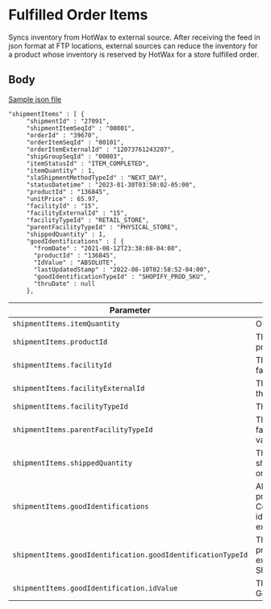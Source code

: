 # Fulfilled Order Items

Syncs inventory from HotWax to external source. After receiving the feed in json format at FTP locations, external sources can reduce the inventory for a product whose inventory is reserved by HotWax for a store fulfilled order. 

## Body 
[Sample json file](https://github.com/Dhiraj1405/oms-documentation/blob/Cosmetic-changes/Fulfillment/Samples/Fulfilled%20order%20items%20feed%20sample.json#L767)

```
"shipmentItems" : [ {
     "shipmentId" : "27091",
     "shipmentItemSeqId" : "00001",
     "orderId" : "39670",
     "orderItemSeqId" : "00101",
     "orderItemExternalId" : "12073761243207",
     "shipGroupSeqId" : "00003",
     "itemStatusId" : "ITEM_COMPLETED",
     "itemQuantity" : 1,
     "slaShipmentMethodTypeId" : "NEXT_DAY",
     "statusDatetime" : "2023-01-30T03:50:02-05:00",
     "productId" : "136845",
     "unitPrice" : 65.97,
     "facilityId" : "15",
     "facilityExternalId" : "15",
     "facilityTypeId" : "RETAIL_STORE",
     "parentFacilityTypeId" : "PHYSICAL_STORE",
     "shippedQuantity" : 1,
     "goodIdentifications" : [ {
       "fromDate" : "2021-08-12T23:38:08-04:00",
       "productId" : "136845",
       "IdValue" : "ABSOLUTE",
       "lastUpdatedStamp" : "2022-08-10T02:58:52-04:00",
       "goodIdentificationTypeId" : "SHOPIFY_PROD_SKU",
       "thruDate" : null
     },
```



| Parameter | Description | Required |
| ---- | ----------- | -------- |
| `shipmentItems.itemQuantity` | Ordered quantity | Yes |
| `shipmentItems.productId` | The internal Id of the product in HotWax | Yes |
| `shipmentItems.facilityId` | The internal Id of the facility in HotWax | Yes |
| `shipmentItems.facilityExternalId` | The Id of the facility in the external systems | Yes |
| `shipmentItems.facilityTypeId` | The type of the facility | Yes |
| `shipmentItems.parentFacilityTypeId` | The type of the parent facility, used to group various facility types. | Yes |
| `shipmentItems.shippedQuantity` | The quantity of items shipped from the ordered quantity. | Yes |
| `shipmentItems.goodIdentifications` | All identifications of the product in HotWax Commerce used to identify the product in external systems | Yes |
| `shipmentItems.goodIdentification.goodIdentificationTypeId` | The type of the unique product Identifier in the external systems (e.g. Shopify product SKU) | Yes |
| `shipmentItems.goodIdentification.idValue` | The value of the GoodIdentificationTypeId | Yes |



